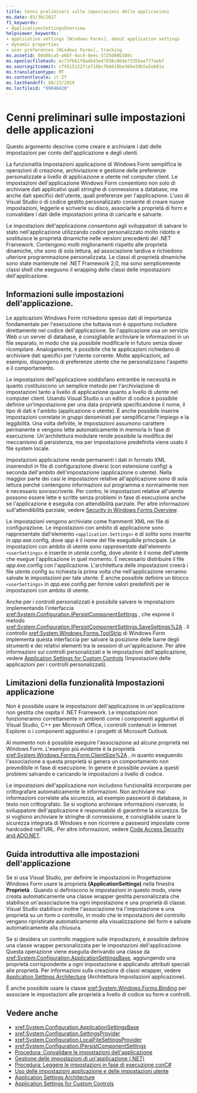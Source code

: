 ```yaml
---
title: Cenni preliminari sulle impostazioni delle applicazioni
ms.date: 03/30/2017
f1_keywords:
- ApplicationsSettingsOverview
helpviewer_keywords:
- application settings [Windows Forms], about application settings
- dynamic properties
- user preferences [Windows Forms], tracking
ms.assetid: 0dd8bca5-a6bf-4ac4-8eec-5725d08b38dc
ms.openlocfilehash: ec73fb61f0a4b43e47936c864e73355ee777aeb7
ms.sourcegitcommit: cf9515122fce716bcfb6618ba366e39b5a2eb81e
ms.translationtype: MT
ms.contentlocale: it-IT
ms.lasthandoff: 08/15/2019
ms.locfileid: "69040420"
---
```

# <a name="application-settings-overview"></a>Cenni preliminari sulle impostazioni delle applicazioni
Questo argomento descrive come creare e archiviare i dati delle impostazioni per conto dell'applicazione e degli utenti.

 La funzionalità Impostazioni applicazione di Windows Form semplifica le operazioni di creazione, archiviazione e gestione delle preferenze personalizzate a livello di applicazione e utente nel computer client. Le impostazioni dell'applicazione Windows Form consentono non solo di archiviare dati applicativi quali stringhe di connessione a database, ma anche dati specifici dell'utente, quali preferenze per l'applicazione. L'uso di Visual Studio o di codice gestito personalizzato consente di creare nuove impostazioni, leggerle e scriverle su disco, associarle a proprietà di form e convalidare i dati delle impostazioni prima di caricarle e salvarle.

 Le impostazioni dell'applicazione consentono agli sviluppatori di salvare lo stato nell'applicazione utilizzando codice personalizzato molto ridotto e sostituisce le proprietà dinamiche nelle versioni precedenti del .NET Framework. Contengono molti miglioramenti rispetto alle proprietà dinamiche, che sono di sola lettura, ad associazione tardiva e richiedono ulteriore programmazione personalizzata. Le classi di proprietà dinamiche sono state mantenute nel .NET Framework 2,0, ma sono semplicemente classi shell che eseguono il wrapping delle classi delle impostazioni dell'applicazione.

## <a name="what-are-application-settings"></a>Informazioni sulle impostazioni dell'applicazione.
 Le applicazioni Windows Form richiedono spesso dati di importanza fondamentale per l'esecuzione che tuttavia non è opportuno includere direttamente nel codice dell'applicazione. Se l'applicazione usa un servizio Web o un server di database, è consigliabile archiviare le informazioni in un file separato, in modo che sia possibile modificarle in futuro senza dover ricompilare. Analogamente, è possibile che le applicazioni richiedano di archiviare dati specifici per l'utente corrente. Molte applicazioni, ad esempio, dispongono di preferenze utente che ne personalizzano l'aspetto e il comportamento.

 Le impostazioni dell'applicazione soddisfano entrambe le necessità in quanto costituiscono un semplice metodo per l'archiviazione di impostazioni tanto a livello di applicazione quanto a livello di utente nel computer client. Usando Visual Studio o un editor di codice è possibile definire un'impostazione per una data proprietà specificandone il nome, il tipo di dati e l'ambito (applicazione o utente). È anche possibile inserire impostazioni correlate in gruppi denominati per semplificarne l'impiego e la leggibilità. Una volta definite, le impostazioni assumono carattere permanente e vengono lette automaticamente in memoria in fase di esecuzione. Un'architettura modulare rende possibile la modifica del meccanismo di persistenza, ma per impostazione predefinita viene usato il file system locale.

 Impostazioni applicazione rende permanenti i dati in formato XML inserendoli in file di configurazione diversi (con estensione config) a seconda dell'ambito dell'impostazione (applicazione o utente). Nella maggior parte dei casi le impostazioni relative all'applicazione sono di sola lettura perché contengono informazioni sul programma e normalmente non è necessario sovrascriverle. Per contro, le impostazioni relative all'utente possono essere lette e scritte senza problemi in fase di esecuzione anche se l'applicazione è eseguita con attendibilità parziale. Per altre informazioni sull'attendibilità parziale, vedere [Security in Windows Forms Overview](../security-in-windows-forms-overview.md).

 Le impostazioni vengono archiviate come frammenti XML nei file di configurazione. Le impostazioni con ambito di applicazione sono rappresentate dall'elemento `<application.Settings>` e di solito sono inserite in *app*.exe.config, dove *app* è il nome del file eseguibile principale. Le impostazioni con ambito di utente sono rappresentate dall'elemento `<userSettings>` e inserite in *utente*.config, dove *utente* è il nome dell'utente che esegue l'applicazione in quel momento. È necessario distribuire il file *app*.exe.config con l'applicazione. L'architettura delle impostazioni creerà i file *utente*.config su richiesta la prima volta che nell'applicazione verranno salvate le impostazioni per tale utente. È anche possibile definire un blocco `<userSettings>` in *app*.exe.config per fornire valori predefiniti per le impostazioni con ambito di utente.

 Anche per i controlli personalizzati è possibile salvare le impostazioni implementando l'interfaccia <xref:System.Configuration.IPersistComponentSettings> , che espone il metodo <xref:System.Configuration.IPersistComponentSettings.SaveSettings%2A> . Il controllo <xref:System.Windows.Forms.ToolStrip> di Windows Form implementa questa interfaccia per salvare la posizione delle barre degli strumenti e dei relativi elementi tra le sessioni di un'applicazione. Per altre informazioni sui controlli personalizzati e le impostazioni dell'applicazione, vedere [Application Settings for Custom Controls](application-settings-for-custom-controls.md) (Impostazioni delle applicazioni per i controlli personalizzati).

## <a name="limitations-of-application-settings"></a>Limitazioni della funzionalità Impostazioni applicazione
 Non è possibile usare le impostazioni dell'applicazione in un'applicazione non gestita che ospita il .NET Framework. Le impostazioni non funzioneranno correttamente in ambienti come i componenti aggiuntivi di Visual Studio, C++ per Microsoft Office, i controlli contenuti in Internet Explorer o i componenti aggiuntivi e i progetti di Microsoft Outlook.

 Al momento non è possibile eseguire l'associazione ad alcune proprietà nei Windows Form. L'esempio più evidente è la proprietà <xref:System.Windows.Forms.Form.ClientSize%2A> , in quanto eseguendo l'associazione a questa proprietà si genera un comportamento non prevedibile in fase di esecuzione. In genere è possibile ovviare a questi problemi salvando e caricando le impostazioni a livello di codice.

 Le impostazioni dell'applicazione non includono funzionalità incorporate per crittografare automaticamente le informazioni. Non archiviare mai informazioni correlate alla sicurezza, ad esempio password di database, in testo non crittografato. Se si vogliono archiviare informazioni riservate, lo sviluppatore dell'applicazione è responsabile di garantirne la sicurezza. Se si vogliono archiviare le stringhe di connessione, è consigliabile usare la sicurezza integrata di Windows e non ricorrere a password impostate come hardcoded nell'URL. Per altre informazioni, vedere [Code Access Security and ADO.NET](../../data/adonet/code-access-security.md).

## <a name="getting-started-with-application-settings"></a>Guida introduttiva alle impostazioni dell'applicazione
 Se si usa Visual Studio, per definire le impostazioni in Progettazione Windows Form usare la proprietà **(ApplicationSettings)** nella finestra **Proprietà** . Quando si definiscono le impostazioni in questo modo, viene creata automaticamente una classe wrapper gestita personalizzata che stabilisce un'associazione tra ogni impostazione e una proprietà di classe. Visual Studio stabilisce inoltre l'associazione tra l'impostazione e una proprietà su un form o controllo, in modo che le impostazioni del controllo vengano ripristinate automaticamente alla visualizzazione del form e salvate automaticamente alla chiusura.

 Se si desidera un controllo maggiore sulle impostazioni, è possibile definire una classe wrapper personalizzata per le impostazioni dell'applicazione. Questa operazione viene eseguita derivando una classe da <xref:System.Configuration.ApplicationSettingsBase>, aggiungendo una proprietà corrispondente a ogni impostazione e applicando attributi speciali alle proprietà. Per informazioni sulla creazione di classi wrapper, vedere [Application Settings Architecture](application-settings-architecture.md) (Architettura Impostazioni applicazione).

 È anche possibile usare la classe <xref:System.Windows.Forms.Binding> per associare le impostazioni alle proprietà a livello di codice su form e controlli.

## <a name="see-also"></a>Vedere anche

- <xref:System.Configuration.ApplicationSettingsBase>
- <xref:System.Configuration.SettingsProvider>
- <xref:System.Configuration.LocalFileSettingsProvider>
- <xref:System.Configuration.IPersistComponentSettings>
- [Procedura: Convalidare le impostazioni dell'applicazione](how-to-validate-application-settings.md)
- [Gestione delle impostazioni di un'applicazione (.NET)](/visualstudio/ide/managing-application-settings-dotnet)
- [Procedura: Leggere le impostazioni in fase di esecuzione conC#](how-to-read-settings-at-run-time-with-csharp.md)
- [Uso delle impostazioni applicazione e delle impostazioni utente](using-application-settings-and-user-settings.md)
- [Application Settings Architecture](application-settings-architecture.md)
- [Application Settings for Custom Controls](application-settings-for-custom-controls.md)
